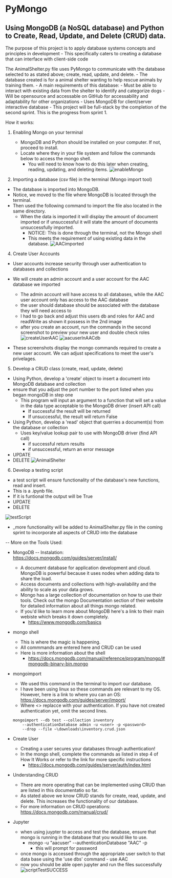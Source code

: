 # PyMongo

Using MongoDB (a NoSQL database) and Python to Create, Read, Update, and Delete (CRUD) data. 
----------------------------------------------------------------------------------------------------------------------------------------------------------------------
The purpose of this project is to apply database systems concepts and principles in development 
    - This specifically caters to creating a database that can interface with client-side code

The AnimalShelter.py file uses PyMongo to communicate with the database selected to as stated above; create, read, update, and delete.
    - The database created is for a animal shelter wanting to help rescue animals by training them. 
    - A main requirements of this database:
        - Must be able to interact with existing data from the shelter to identify and categorize dogs
        - Will be opensource and accessable on GitHub for accessability and adaptability for other organizations
        - Uses MongoDB for client/server interactive database
    - This project will be full-stack by the completion of the second sprint. This is the progress from sprint 1. 

How it works: 

1) Enabling Mongo on your terminal
    - MongoDB and Python should be installed on your computer. If not, proceed to install. 
    - Locate where they in your file system and follow the commands below to access the mongo shell.
        - You will need to know how to do this later when creating, reading, updating, and deleting items. 
![enableMongo](https://user-images.githubusercontent.com/71840637/143285034-04cfb086-8e96-4217-a9b2-f23e98173a17.jpg)

 
3) Importing a database (csv file) in the terminal (Mongo import tool) 
- The database is imported into MongoDB.  
- Notice, we moved to the file where MongoDB is located through the terminal. 
- Then used the following command to import the file also located in the same directory. 
    - When the data is imported it will display the amount of document imported or if unsuccessful it will state the amount of documents unsuccessfully imported.
        -   NOTICE: This is done through the terminal, not the Mongo shell
        -   This meets the requirement of using existing data in the database.
![AACimported](https://user-images.githubusercontent.com/71840637/142472230-756155ab-9493-4d39-a755-145705fa9263.jpg)

4) Create User Accounts
- User accounts increase security through user authentication to databases and collections
- We will create an admin account and a user account for the AAC database we imported
    - The admin account will have access to all databases, while the AAC user account only has access to the AAC database
    - the user should database should be associated with the database they will need access to
    - I had to go back and adjust this users db and roles for AAC and readWrite as shown it possess in the 2nd image
    - after you create an account, run the commands in the second screenshot to preview your new user and double check roles
    ![createUserAAC](https://user-images.githubusercontent.com/71840637/143290020-709bd547-d95c-4992-80d8-6d96d0c84cf3.jpg)
    ![aacuserInAACdb](https://user-images.githubusercontent.com/71840637/143289623-4194adb5-8ce3-4a29-a9a9-a5db476f3149.jpg)

    
- These screenshots display the mongo commands required to create a new user account. We can adjust specifications to meet the user's privelages. 

5) Develop a CRUD class (create, read, update, delete)
- Using Python, develop a 'create' object to insert a document into MongoDB database and collection
- ensure that you adjust the port number to the port listed when you began mongoDB in step one
    - This program will input an argument to a function that will set a value in the data type acceptable to the MongoDB driver (insert API call)
         - If successful the result will be returned
         - If unsuccessful, the result will return False
- Using Python, develop a 'read' object that querries a document(s) from the database or collection 
    - Uses key/value lookup pair to use with MongoDB driver (find API call) 
        - if successful return results
        - if unsuccessful, return an error message 
- UPDATE
- DELETE
![AnimalShelter](https://user-images.githubusercontent.com/71840637/142479240-216a9329-a5b9-4351-9f76-734193719eb9.jpg)

6) Develop a testing script
- a test script will ensure functionality of the database's new functions, read and insert. 
- This is a .ipynb file.
- If it is funtional the output will be True
- UPDATE
- DELETE

![testScript](https://user-images.githubusercontent.com/71840637/142642716-645d08ff-288c-4365-98ee-e4b1ca2da991.jpg)

- _more functionality will be added to AnimalShelter.py file in the coming sprint to incorporate all aspects of CRUD into the database

--
More on the Tools Used: 
- MongoDB  -- Instalation: https://docs.mongodb.com/guides/server/install/
    - A document database for application development and cloud. MongoDB is powerful because it uses nodes when adding data to share the load.
    - Access documents and collections with high-availability and the ability to scale as your data grows.
    - Mongo has a large collection of documentation on how to use their tools. Check out the mongo Documentation section of their website for detailed information about all things mongo related. 
    - If you'd like to learn more about MongoDB here's a link to their main webiste which breaks it down completely.
        - https://www.mongodb.com/basics 
- mongo shell 
    - This is where the magic is happening. 
    - All commmands are entered here and CRUD can be used
    - Here is more information about the shell 
        - https://docs.mongodb.com/manual/reference/program/mongo/#mongodb-binary-bin.mongo
- mongoimport 
    -  We used this command in the terminal to import our database. 
    -  I have been using linux so these commands are relevant to my OS. However, here is a link to where you can an OS: https://docs.mongodb.com/guides/server/import/
    -  Where <> replacce with your authentication. If you have not created authentication yet, omit the second lines. 

      mongoimport --db test --collection inventory 
          --authenticationDatabase admin -u <user> -p <password>
          --drop --file ~\downloads\inventory.crud.json
- Create User
    - Creating a user secures your databases through authentication!
    - In the mongo shell, complete the commands as listed in step 4 of How It Works or refer to the link for more specific instructions
        -  https://docs.mongodb.com/guides/server/auth/index.html
- Understanding CRUD
    - There are more operating that can be implemented using CRUD than are listed in this documentatio so far. 
    - As stated above we know CRUD stands for create, read, update, and delete. This increases the functionality of our database.
    - For more information on CRUD operations: https://docs.mongodb.com/manual/crud/
- Jupyter
    -  when using juypter to access and test the database, ensure that mongo is running in the database that you would like to use.
        - mongo -u "aacuser" --authenticationDatabase "AAC" -p
            - this will prompt for password
    - once mongo is accessed through the appropriate user switch to that data base using the 'use dbs' command
            - use AAC
    - now you should be able open jupyter and run the files successfully
        ![scriptTestSUCCESS](https://user-images.githubusercontent.com/71840637/143291079-ef8abebf-580d-4c54-b9e1-e478dfcfd807.jpg)
